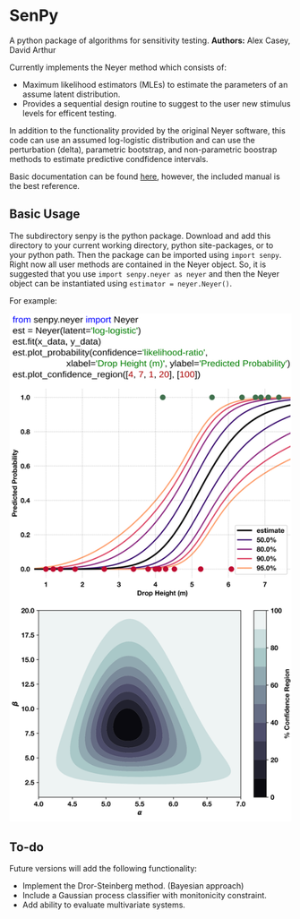 # SenPy
A python package of algorithms for sensitivity testing.
  **Authors:** Alex Casey, David Arthur

Currently implements the Neyer method which consists of:
  - Maximum likelihood estimators (MLEs) to estimate the parameters of an assume latent distribution.
  - Provides a sequential design routine to suggest to the user new stimulus levels for efficent testing.
  
In addition to the functionality provided by the original Neyer software, this code can use an assumed log-logistic distribution and can use the perturbation (delta), parametric bootstrap, and non-parametric boostrap methods to estimate predictive condfidence intervals. 

Basic documentation can be found [here](https://acasey13.github.io/senpy/senpy.html), however, the included manual is the best reference.
  
## Basic Usage
The subdirectory senpy is the python package. Download and add this directory to your current working directory, python site-packages, or to your python path. Then the package can be imported using `import senpy`. Right now all user methods are contained in the Neyer object. So, it is suggested that you use `import senpy.neyer as neyer` and then the Neyer object can be instantiated using `estimator = neyer.Neyer()`.

For example:

![Example code usage and output. Can be found at ./examples/composite.svg](./examples/composite.svg)

## To-do
Future versions will add the following functionality: 
  - Implement the Dror-Steinberg method. (Bayesian approach)
  - Include a Gaussian process classifier with monitonicity constraint.
  - Add ability to evaluate multivariate systems. 
